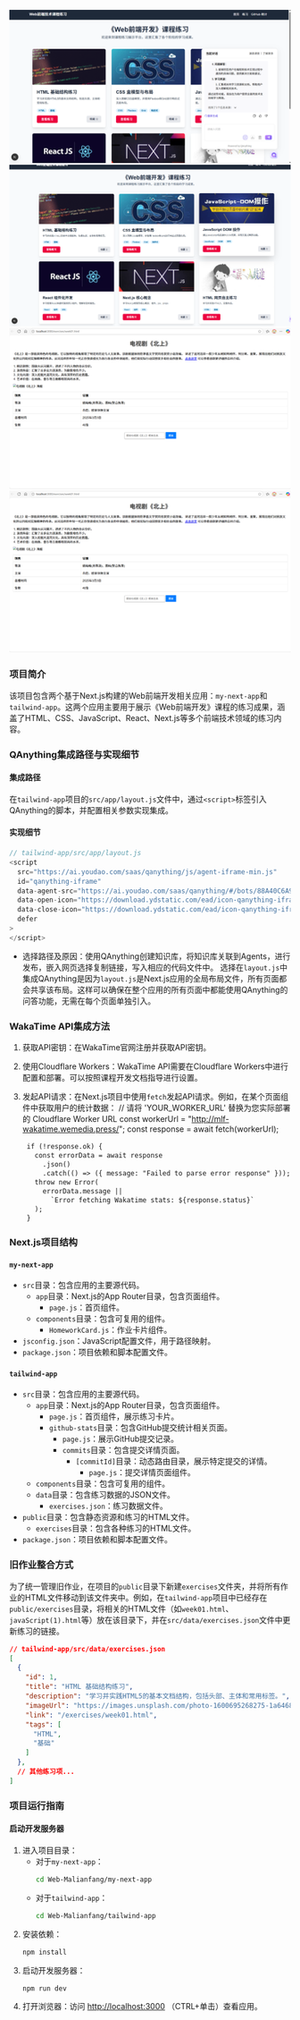 ![QAnything运行截图](./images/Qanything.jpg)
![课程作业运行截图](./images/work.jpg)
![课程作业运行截图](./images/work(1).jpg)
![WakaTime API运行截图](./images/work(1).jpg)
### 项目简介
该项目包含两个基于Next.js构建的Web前端开发相关应用：`my-next-app`和`tailwind-app`。这两个应用主要用于展示《Web前端开发》课程的练习成果，涵盖了HTML、CSS、JavaScript、React、Next.js等多个前端技术领域的练习内容。

### QAnything集成路径与实现细节

#### 集成路径
在`tailwind-app`项目的`src/app/layout.js`文件中，通过`<script>`标签引入QAnything的脚本，并配置相关参数实现集成。

#### 实现细节
```javascript
// tailwind-app/src/app/layout.js
<script
  src="https://ai.youdao.com/saas/qanything/js/agent-iframe-min.js"
  id="qanything-iframe"
  data-agent-src="https://ai.youdao.com/saas/qanything/#/bots/88A40C6A9F9C4C38/share"
  data-open-icon="https://download.ydstatic.com/ead/icon-qanything-iframe-btn.png"
  data-close-icon="https://download.ydstatic.com/ead/icon-qanything-iframe-btn.png"
  defer
>
</script>
```
- 选择路径及原因：使用QAnything创建知识库，将知识库关联到Agents，进行发布，嵌入网页选择复制链接，写入相应的代码文件中。
选择在`layout.js`中集成QAnything是因为`layout.js`是Next.js应用的全局布局文件，所有页面都会共享该布局。这样可以确保在整个应用的所有页面中都能使用QAnything的问答功能，无需在每个页面单独引入。

### WakaTime API集成方法

1. 获取API密钥：在WakaTime官网注册并获取API密钥。
2. 使用Cloudflare Workers：WakaTime API需要在Cloudflare Workers中进行配置和部署。可以按照课程开发文档指导进行设置。
3. 发起API请求：在Next.js项目中使用`fetch`发起API请求。例如，在某个页面组件中获取用户的统计数据：
  // 请将 'YOUR_WORKER_URL' 替换为您实际部署的 Cloudflare Worker URL
        const workerUrl = "http://mlf-wakatime.wemedia.press/";
        const response = await fetch(workerUrl);

        if (!response.ok) {
          const errorData = await response
            .json()
            .catch(() => ({ message: "Failed to parse error response" }));
          throw new Error(
            errorData.message ||
              `Error fetching Wakatime stats: ${response.status}`
          );
        }

### Next.js项目结构

#### `my-next-app`
- `src`目录：包含应用的主要源代码。
  - `app`目录：Next.js的App Router目录，包含页面组件。
    - `page.js`：首页组件。
  - `components`目录：包含可复用的组件。
    - `HomeworkCard.js`：作业卡片组件。
- `jsconfig.json`：JavaScript配置文件，用于路径映射。
- `package.json`：项目依赖和脚本配置文件。

#### `tailwind-app`
- `src`目录：包含应用的主要源代码。
  - `app`目录：Next.js的App Router目录，包含页面组件。
    - `page.js`：首页组件，展示练习卡片。
    - `github-stats`目录：包含GitHub提交统计相关页面。
      - `page.js`：展示GitHub提交记录。
      - `commits`目录：包含提交详情页面。
        - `[commitId]`目录：动态路由目录，展示特定提交的详情。
          - `page.js`：提交详情页面组件。
  - `components`目录：包含可复用的组件。
  - `data`目录：包含练习数据的JSON文件。
    - `exercises.json`：练习数据文件。
- `public`目录：包含静态资源和练习的HTML文件。
  - `exercises`目录：包含各种练习的HTML文件。
- `package.json`：项目依赖和脚本配置文件。

### 旧作业整合方式
为了统一管理旧作业，在项目的`public`目录下新建`exercises`文件夹，并将所有作业的HTML文件移动到该文件夹中。例如，在`tailwind-app`项目中已经存在`public/exercises`目录，将相关的HTML文件（如`week01.html`、`javaScript(1).html`等）放在该目录下，并在`src/data/exercises.json`文件中更新练习的链接。

```json
// tailwind-app/src/data/exercises.json
[
  {
    "id": 1,
    "title": "HTML 基础结构练习",
    "description": "学习并实践HTML5的基本文档结构，包括头部、主体和常用标签。",
    "imageUrl": "https://images.unsplash.com/photo-1600695268275-1a6468700bd5",
    "link": "/exercises/week01.html",
    "tags": [
      "HTML",
      "基础"
    ]
  },
  // 其他练习项...
]
```

### 项目运行指南

#### 启动开发服务器
1. 进入项目目录：
   - 对于`my-next-app`：
     ```bash
     cd Web-Malianfang/my-next-app
     ```
   - 对于`tailwind-app`：
     ```bash
     cd Web-Malianfang/tailwind-app
     ```
2. 安装依赖：
   ```bash
   npm install
   ```
3. 启动开发服务器：
   ```bash
   npm run dev
   ```
4. 打开浏览器：访问 [http://localhost:3000](http://localhost:3000) （CTRL+单击）查看应用。